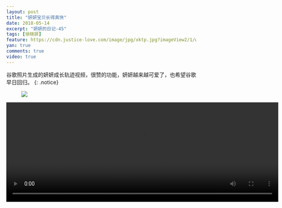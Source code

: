 ```yaml
---
layout: post
title: "妍妍宝贝长得真快"
date: 2018-05-14
excerpt: "妍妍的日记-45"
tags: [徐晓妍]
feature: https://cdn.justice-love.com/image/jpg/xktp.jpg?imageView2/1/w/1200/h/500
yan: true
comments: true
video: true
---
```

谷歌照片生成的妍妍成长轨迹视频，很赞的功能，妍妍越来越可爱了，也希望谷歌早日回归。
{: .notice}
<figure>
    <img src="{{ site.staticUrl }}/yanyan/image/google1.jpg?imageMogr2/auto-orient" />
</figure>
<video id="my-video" class="video-js vjs-16-9 clipboard" controls preload="auto" width="722" height="264" data-setup="{}">
    <source src="{{ site.staticUrl }}/yanyan/video/google2.mp4" type='video/mp4'>
    <p class="vjs-no-js">
      To view this video please enable JavaScript, and consider upgrading to a web browser that
      <a href="http://videojs.com/html5-video-support/" target="_blank">supports HTML5 video</a>
    </p>
</video>


